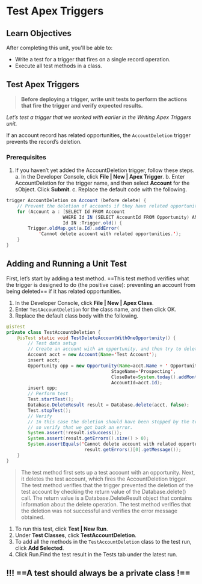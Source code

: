 # Test Apex Triggers

## Learn Objectives
After completing this unit, you'll be able to:
- Write a test for a trigger that fires on a single record operation.
- Execute all test methods in a class.

## Test Apex Triggers
> **Before deploying a trigger, write unit tests to perform the actions that fire the trigger and verify expected results.**

_Let’s test a trigger that we worked with earlier in the Writing Apex Triggers unit._

If an account record has related opportunities, the `AccountDeletion` trigger prevents the record’s deletion.

### Prerequisites
1. If you haven’t yet added the AccountDeletion trigger, follow these steps.
a. In the Developer Console, click **File | New | Apex Trigger**.
b. Enter AccountDeletion for the trigger name, and then select **Account** for the sObject. Click **Submit**.
c. Replace the default code with the following.
```java
trigger AccountDeletion on Account (before delete) {
    // Prevent the deletion of accounts if they have related opportunities.
    for (Account a : [SELECT Id FROM Account
                     WHERE Id IN (SELECT AccountId FROM Opportunity) AND
                     Id IN :Trigger.old]) {
        Trigger.oldMap.get(a.Id).addError(
            'Cannot delete account with related opportunities.');
    }
}
```

## Adding and Running a Unit Test
First, let’s start by adding a test method. ==This test method verifies what the trigger is designed to do (the positive case): preventing an account from being deleted== if it has related opportunities.
1. In the Developer Console, click **File | New | Apex Class**.
2. Enter `TestAccountDeletion` for the class name, and then click OK.
3. Replace the default class body with the following.
```java
@isTest
private class TestAccountDeletion {
    @isTest static void TestDeleteAccountWithOneOpportunity() {
        // Test data setup
        // Create an account with an opportunity, and then try to delete it
        Account acct = new Account(Name='Test Account');
        insert acct;
        Opportunity opp = new Opportunity(Name=acct.Name + ' Opportunity',
                                       StageName='Prospecting',
                                       CloseDate=System.today().addMonths(1),
                                       AccountId=acct.Id);
        insert opp;
        // Perform test
        Test.startTest();
        Database.DeleteResult result = Database.delete(acct, false);
        Test.stopTest();
        // Verify 
        // In this case the deletion should have been stopped by the trigger,
        // so verify that we got back an error.
        System.assert(!result.isSuccess());
        System.assert(result.getErrors().size() > 0);
        System.assertEquals('Cannot delete account with related opportunities.',
                             result.getErrors()[0].getMessage());
    }
}
```

>The test method first sets up a test account with an opportunity. Next, it deletes the test account, which fires the AccountDeletion trigger. The test method verifies that the trigger prevented the deletion of the test account by checking the return value of the Database.delete() call. The return value is a Database.DeleteResult object that contains information about the delete operation. The test method verifies that the deletion was not successful and verifies the error message obtained.

1. To run this test, click **Test | New Run**.
2. Under **Test Classes**, click **TestAccountDeletion**.
3. To add all the methods in the `TestAccountDeletion` class to the test run, click **Add Selected**.
4. Click Run.Find the test result in the Tests tab under the latest run.

## !!! ==A test should always be a private class !==